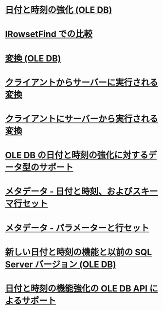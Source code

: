 # [日付と時刻の強化 (OLE DB)](date-and-time-improvements-ole-db.md)

# [IRowsetFind での比較](comparability-for-irowsetfind.md)
# [変換 (OLE DB)](conversions-ole-db.md)
# [クライアントからサーバーに実行される変換](conversions-performed-from-client-to-server.md)
# [クライアントにサーバーから実行される変換](conversions-performed-from-server-to-client.md)
# [OLE DB の日付と時刻の強化に対するデータ型のサポート](data-type-support-for-ole-db-date-and-time-improvements.md)
# [メタデータ - 日付と時刻、およびスキーマ行セット](metadata-date-and-time-and-schema-rowsets.md)
# [メタデータ - パラメーターと行セット](metadata-parameter-and-rowset.md)
# [新しい日付と時刻の機能と以前の SQL Server バージョン (OLE DB)](new-date-and-time-features-with-previous-sql-server-versions-ole-db.md)
# [日付と時刻の機能強化の OLE DB API によるサポート](ole-db-api-support-for-date-and-time-enhancements.md)

